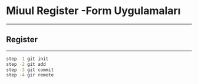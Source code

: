 # Miuul Register -Form Uygulamaları

---

## Register

---
```sh
step -1 git init
step -2 git add
step -3 git commit
step -4 gir remote
```